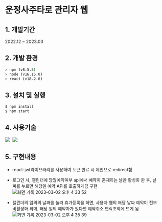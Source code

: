 # 운정사주타로 관리자 웹

## 1. 개발기간
2022.12 ~ 2023.03

## 2. 개발 환경

```bash
> npm (v8.5.5)
> node (v16.15.0)
> react (v18.2.0)
```

## 3. 설치 및 실행
```bash
$ npm install
$ npm start
```

## 4. 사용기술
<img src="https://img.shields.io/badge/React.js-17b6e7?style=flat-square&logo=React&logoColor=white"/></a>&nbsp;
<img src="https://img.shields.io/badge/SASS-CC6699?style=flat-square&logo=SASS&logoColor=white"/></a>&nbsp;

## 5. 구현내용
- react-jwt라이브러리를 사용하여 토큰 만료 시 메인으로 redirect함
- 로그인 시, 캘린더에 당월예약여부 api에서 예약이 존재하는 날만 활성화 한 후, 날짜를 누르면 해당일 예약 API를 호출하게끔 구현
![화면 기록 2023-03-02 오후 4 33 52](https://user-images.githubusercontent.com/68591616/231917907-19473d1b-4f51-44db-8de0-0d4ad484eeee.gif)

- 캘린더의 임의의 날짜를 눌러 휴가등록을 하면, 사용자 웹의 해당 날짜 예약이 전부 비활성화 되며, 해당 일의 예약자가 있다면 예약취소 연락조회에 뜨게 됨
![화면 기록 2023-03-02 오후 4 35 39](https://user-images.githubusercontent.com/68591616/231917911-50d6d455-33e8-4513-9b52-eedd887d031f.gif)
